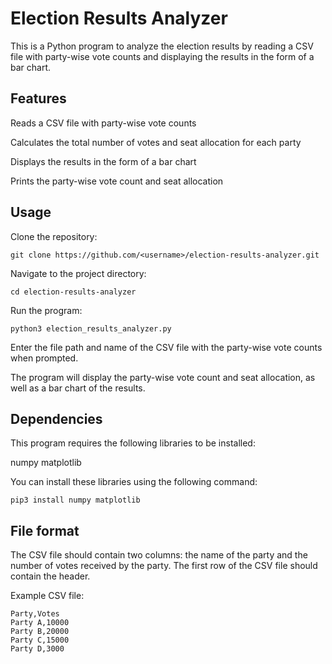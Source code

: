 # Election Results Analyzer
This is a Python program to analyze the election results by reading a CSV file with party-wise vote counts and displaying the results in the form of a bar chart.

## Features
Reads a CSV file with party-wise vote counts

Calculates the total number of votes and seat allocation for each party

Displays the results in the form of a bar chart

Prints the party-wise vote count and seat allocation

## Usage

Clone the repository:
```
git clone https://github.com/<username>/election-results-analyzer.git
```
Navigate to the project directory:
```
cd election-results-analyzer
```
Run the program:
```
python3 election_results_analyzer.py
```
Enter the file path and name of the CSV file with the party-wise vote counts when prompted.

The program will display the party-wise vote count and seat allocation, as well as a bar chart of the results.

## Dependencies
This program requires the following libraries to be installed:

numpy
matplotlib

You can install these libraries using the following command:

```
pip3 install numpy matplotlib
```
## File format
The CSV file should contain two columns: the name of the party and the number of votes received by the party. The first row of the CSV file should contain the header.

Example CSV file:

```
Party,Votes
Party A,10000
Party B,20000
Party C,15000
Party D,3000
```
